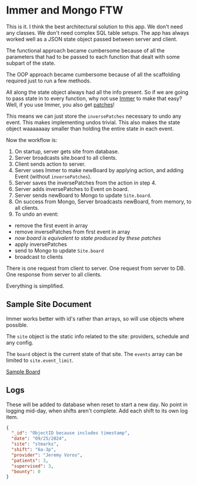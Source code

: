 # Immer and Mongo FTW

This is it. I think the best architectural solution to this app. We don't need any classes. We don't need complex SQL table setups. The app has always worked well as a JSON state object passed between server and client.

The functional approach became cumbersome because of all the parameters that had to be passed to each function that dealt with some subpart of the state.

The OOP approach became cumbersome because of all the scaffolding required just to run a few methods.

All along the state object always had all the info present. So if we are going to pass state in to every function, why not use [Immer](https://immerjs.github.io/) to make that easy? Well, if you use Immer, you also get [patches](https://immerjs.github.io/immer/patches)!

This means we can just store the `inversePatches` necessary to undo any event. This makes implementing undos trivial. This also makes the state object waaaaaaay smaller than holding the entire state in each event.

Now the workflow is:

1. On startup, server gets site from database.
2. Server broadcasts site.board to all clients.
3. Client sends action to server.
4. Server uses Immer to make newBoard by applying action, and adding Event (without `inversePatches`).
5. Server saves the inversePatches from the action in step 4.
6. Server adds inversePatches to Event on board.
7. Server sends newBoard to Mongo to update `Site.board`.
8. On success from Mongo, Server broadcasts newBoard, from memory, to all clients.
9. To undo an event:

- remove the first event in array
- remove inversePatches from first event in array
- _now board is equivalent to state produced by these patches_
- apply inversePatches
- send to Mongo to update `Site.board`
- broadcast to clients

There is one request from client to server. One request from server to DB. One response from server to all clients.

Everything is simplified.

## Sample Site Document

Immer works better with id's rather than arrays, so will use objects where possible.

The `site` object is the static info related to the site: providers, schedule and any config.

The `board` object is the current state of that site. The `events` array can be limited to `site.event_limit`.

[Sample Board](./sampleboard.js)

## Logs

These will be added to database when reset to start a new day. No point in logging mid-day, when shifts aren't complete. Add each shift to its own log item.

```json
{
  "_id": "ObjectID because includes timestamp",
  "date": "09/25/2024",
  "site": "stmarks",
  "shift": "6a-3p",
  "provider": "Jeremy Voros",
  "patients": 3,
  "supervised": 3,
  "bounty": 0
}
```

